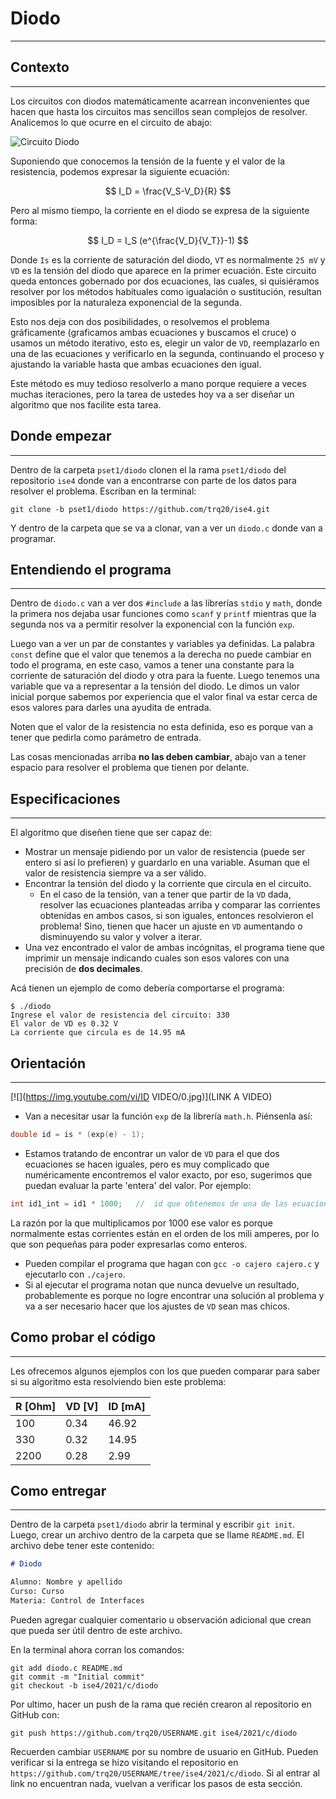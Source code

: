 <script type="text/javascript" charset="utf-8" 
src="https://cdn.mathjax.org/mathjax/latest/MathJax.js?config=TeX-AMS-MML_HTMLorMML,
https://vincenttam.github.io/javascripts/MathJaxLocal.js"></script>

# Diodo
---

## Contexto
---
Los circuitos con diodos matemáticamente acarrean inconvenientes que hacen que hasta los circuitos mas sencillos sean complejos de resolver. Analicemos lo que ocurre en el circuito de abajo:

![Circuito Diodo](https://web.njit.edu/~pereira/EE291/images/291-9-1.gif) 

Suponiendo que conocemos la tensión de la fuente y el valor de la resistencia, podemos expresar la siguiente ecuación:

$$
I_D = \frac{V_S-V_D}{R}
$$

Pero al mismo tiempo, la corriente en el diodo se expresa de la siguiente forma:

$$
I_D = I_S (e^{\frac{V_D}{V_T}}-1)
$$

Donde `Is` es la corriente de saturación del diodo, `VT` es normalmente `25 mV` y `VD` es la tensión del diodo que aparece en la primer ecuación. Este circuito queda entonces gobernado por dos ecuaciones, las cuales, si quisiéramos resolver por los métodos habituales como igualación o sustitución, resultan imposibles por la naturaleza exponencial de la segunda.

Esto nos deja con dos posibilidades, o resolvemos el problema gráficamente (graficamos ambas ecuaciones y buscamos el cruce) o usamos un método iterativo, esto es, elegir un valor de `VD`, reemplazarlo en una de las ecuaciones y verificarlo en la segunda, continuando el proceso y ajustando la variable hasta que ambas ecuaciones den igual.

Este método es muy tedioso resolverlo a mano porque requiere a veces muchas iteraciones, pero la tarea de ustedes hoy va a ser diseñar un algoritmo que nos facilite esta tarea.

## Donde empezar
---
Dentro de la carpeta `pset1/diodo` clonen el la rama `pset1/diodo` del repositorio `ise4` donde van a encontrarse con parte de los datos para resolver el problema. Escriban en la terminal:

```
git clone -b pset1/diodo https://github.com/trq20/ise4.git
```

Y dentro de la carpeta que se va a clonar, van a ver un `diodo.c` donde van a programar.

## Entendiendo el programa
---
Dentro de `diodo.c` van a ver dos `#include` a las librerías `stdio` y `math`, donde la primera nos dejaba usar funciones como `scanf` y `printf` mientras que la segunda nos va a permitir resolver la exponencial con la función `exp`.

Luego van a ver un par de constantes y variables ya definidas. La palabra `const` define que el valor que tenemos a la derecha no puede cambiar en todo el programa, en este caso, vamos a tener una constante para la corriente de saturación del diodo y otra para la fuente. Luego tenemos una variable que va a representar a la tensión del diodo. Le dimos un valor inicial porque sabemos por experiencia que el valor final va estar cerca de esos valores para darles una ayudita de entrada.

Noten que el valor de la resistencia no esta definida, eso es porque van a tener que pedirla como parámetro de entrada.

Las cosas mencionadas arriba **no las deben cambiar**, abajo van a tener espacio para resolver el problema que tienen por delante.

## Especificaciones
---
El algoritmo que diseñen tiene que ser capaz de:

- Mostrar un mensaje pidiendo por un valor de resistencia (puede ser entero si así lo prefieren) y guardarlo en una variable. Asuman que el valor de resistencia siempre va a ser válido.
- Encontrar la tensión del diodo y la corriente que circula en el circuito.
  - En el caso de la tensión, van a tener que partir de la `VD` dada, resolver las ecuaciones planteadas arriba y comparar las corrientes obtenidas en ambos casos, si son iguales, entonces resolvieron el problema! Sino, tienen que hacer un ajuste en `VD` aumentando o disminuyendo su valor y volver a iterar.
- Una vez encontrado el valor de ambas incógnitas, el programa tiene que imprimir un mensaje indicando cuales son esos valores con una precisión de **dos decimales**. 

Acá tienen un ejemplo de como debería comportarse el programa:

```
$ ./diodo
Ingrese el valor de resistencia del circuito: 330
El valor de VD es 0.32 V
La corriente que circula es de 14.95 mA
```

## Orientación
---

[![](https://img.youtube.com/vi/ID VIDEO/0.jpg)](LINK A VIDEO)

- Van a necesitar usar la función `exp` de la librería `math.h`. Piénsenla así:

```c
double id = is * (exp(e) - 1);
```

- Estamos tratando de encontrar un valor de `VD` para el que dos ecuaciones se hacen iguales, pero es muy complicado que numéricamente encontremos el valor exacto, por eso, sugerimos que puedan evaluar la parte 'entera' del valor. Por ejemplo:

```c
int id1_int = id1 * 1000;	//	id que obtenemos de una de las ecuaciones expresada como entero	
```

La razón por la que multiplicamos por 1000 ese valor es porque normalmente estas corrientes están en el orden de los mili amperes, por lo que son pequeñas para poder expresarlas como enteros. 

- Pueden compilar el programa que hagan con `gcc -o cajero cajero.c` y ejecutarlo con `./cajero`.
- Si al ejecutar el programa notan que nunca devuelve un resultado, probablemente es porque no logre encontrar una solución al problema y va a ser necesario hacer que los ajustes de `VD` sean mas chicos.

## Como probar el código
---
Les ofrecemos algunos ejemplos con los que pueden comparar para saber si su algoritmo esta resolviendo bien este problema:

| R [Ohm] | VD [V] | ID [mA] |
| ------- | ------ | ------- |
| 100     | 0.34   | 46.92   |
| 330     | 0.32   | 14.95   |
| 2200    | 0.28   | 2.99    |

## Como entregar
---
Dentro de la carpeta `pset1/diodo` abrir la terminal y escribir `git init`. Luego, crear un archivo dentro de la carpeta que se llame `README.md`. El archivo debe tener este contenido:

```markdown
# Diodo

Alumno: Nombre y apellido
Curso: Curso
Materia: Control de Interfaces
```

Pueden agregar cualquier comentario u observación adicional que crean que pueda ser útil dentro de este archivo.

En la terminal ahora corran los comandos:

```
git add diodo.c README.md
git commit -m "Initial commit"
git checkout -b ise4/2021/c/diodo
```

Por ultimo, hacer un push de la rama que recién crearon al repositorio en GitHub con:

```
git push https://github.com/trq20/USERNAME.git ise4/2021/c/diodo
```

Recuerden cambiar `USERNAME` por su nombre de usuario en GitHub. Pueden verificar si la entrega se hizo visitando el repositorio en `https://github.com/trq20/USERNAME/tree/ise4/2021/c/diodo`. Si al entrar al link no encuentran nada, vuelvan a verificar los pasos de esta sección.

